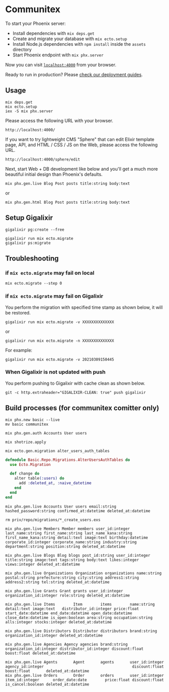 # Communitex

To start your Phoenix server:

  * Install dependencies with `mix deps.get`
  * Create and migrate your database with `mix ecto.setup`
  * Install Node.js dependencies with `npm install` inside the `assets` directory
  * Start Phoenix endpoint with `mix phx.server`

Now you can visit [`localhost:4000`](http://localhost:4000) from your browser.

Ready to run in production? Please [check our deployment guides](https://hexdocs.pm/phoenix/deployment.html).

## Usage

```
mix deps.get
mix ecto.setup
iex -S mix phx.server
```

Please access the following URL with your browser.

```
http://localhost:4000/
```

If you want to try lightweight CMS "Sphere" that can edit Elixir template page, API, and HTML / CSS / JS on the Web, please access the following URL.

```
http://localhost:4000/sphere/edit
```

Next, start Web + DB development like below and you'll get a much more beautiful initial design than Phoenix's defaults.

```
mix phx.gen.live Blog Post posts title:string body:text
```

or

```
mix phx.gen.html Blog Post posts title:string body:text
```

## Setup Gigalixir

```
gigalixir pg:create --free
```

```
gigalixir run mix ecto.migrate
gigalixir ps:migrate
```

## Troubleshooting

### if ``mix ecto.migrate`` may fail on local

```
mix ecto.migrate --step 0
```

### if ``mix ecto.migrate`` may fail on Gigalixir

You perform the migration with specified time stamp as shown below, it will be restored.

```
gigalixir run mix ecto.migrate -v XXXXXXXXXXXXXX
```

or

```
gigalixir run mix ecto.migrate -n XXXXXXXXXXXXXX
```

For example:

```
gigalixir run mix ecto.migrate -v 20210309150445
```

### When Gigalixir is not updated with push

You perform pushing to Gigalixir with cache clean as shown below.

```
git -c http.extraheader="GIGALIXIR-CLEAN: true" push gigalixir
```

## Build processes (for communitex comitter only)

```
mix phx.new basic --live
mv basic communitex
```

```
mix phx.gen.auth Accounts User users

mix shotrize.apply
```

```
mix ecto.gen.migration alter_users_auth_tables
```

```elixir:20210714094501_alter_users_auth_tables.exs
defmodule Basic.Repo.Migrations.AlterUsersAuthTables do
  use Ecto.Migration

  def change do
    alter table(:users) do
      add :deleted_at, :naive_datetime
    end
  end
end
```

```
mix phx.gen.live Accounts User users email:string hashed_password:string confirmed_at:datetime deleted_at:datetime
```

```
rm priv/repo/migrations/*_create_users.exs
```

```
mix phx.gen.live Members Member members user_id:integer last_name:string first_name:string last_name_kana:string first_name_kana:string detail:text image:text birthday:datetime corporate_id:integer corporate_name:string industry:string department:string position:string deleted_at:datetime
```

```
mix phx.gen.live Blogs Blog blogs post_id:string user_id:integer title:string image:text tags:string body:text likes:integer views:integer deleted_at:datetime
```

```
mix phx.gen.live Organizations Organization organizations name:string postal:string prefecture:string city:string address1:string address2:string tel:string deleted_at:datetime

mix phx.gen.live Grants Grant grants user_id:integer organization_id:integer role:string deleted_at:datetime

mix phx.gen.live Items        Item        items        name:string detail:text image:text   distributor_id:integer price:float start_date:datetime end_date:datetime open_date:datetime close_date:datetime is_open:boolean area:string occupation:string alls:integer stocks:integer deleted_at:datetime

mix phx.gen.live Distributors Distributor distributors brand:string organization_id:integer deleted_at:datetime

mix phx.gen.live Agencies Agency agencies brand:string organization_id:integer distributor_id:integer discount:float boost:float deleted_at:datetime

mix phx.gen.live Agents       Agent       agents       user_id:integer agency_id:integer                                       discount:float boost:float       deleted_at:datetime
mix phx.gen.live Orders       Order       orders       user_id:integer item_id:integer      order_date:date        price:float discount:float is_cancel:boolean deleted_at:datetime
```
